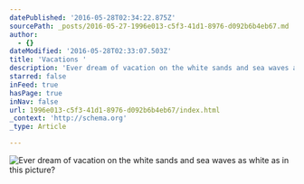 ```yaml
---
datePublished: '2016-05-28T02:34:22.875Z'
sourcePath: _posts/2016-05-27-1996e013-c5f3-41d1-8976-d092b6b4eb67.md
author:
  - {}
dateModified: '2016-05-28T02:33:07.503Z'
title: 'Vacations '
description: 'Ever dream of vacation on the white sands and sea waves as white as in this picture? '
starred: false
inFeed: true
hasPage: true
inNav: false
url: 1996e013-c5f3-41d1-8976-d092b6b4eb67/index.html
_context: 'http://schema.org'
_type: Article

---
```

![Ever dream of vacation on the white sands and sea waves as white as in this picture? ](https://the-grid-user-content.s3-us-west-2.amazonaws.com/16a6db1d-3b68-4d7a-a9aa-c411e5b17025.jpg)
